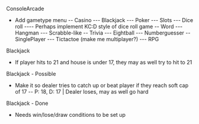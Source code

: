 ConsoleArcade
- Add gametype menu
-- Casino
--- Blackjack
--- Poker
--- Slots
--- Dice roll
---- Perhaps implement KC:D style of dice roll game
-- Word
--- Hangman
--- Scrabble-like
-- Trivia
--- Eightball
--- Numberguesser
-- SinglePlayer
--- Tictactoe (make me multiplayer?)
--- RPG

Blackjack
- If player hits to 21 and house is under 17, they may as well try to hit to 21

Blackjack - Possible
- Make it so dealer tries to catch up or beat player if they reach soft cap of 17
-- P: 18, D: 17 | Dealer loses, may as well go hard

Blackjack - Done
- Needs win/lose/draw conditions to be set up 